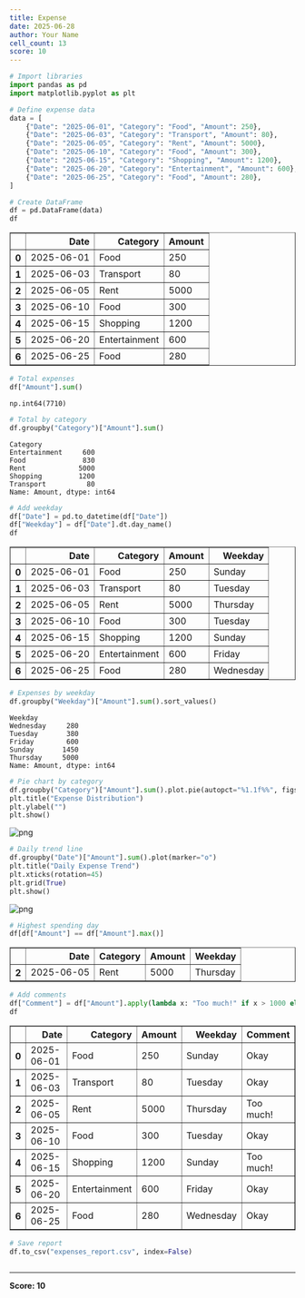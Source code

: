 ```yaml
---
title: Expense
date: 2025-06-28
author: Your Name
cell_count: 13
score: 10
---
```


```python
# Import libraries
import pandas as pd
import matplotlib.pyplot as plt

```


```python
# Define expense data
data = [
    {"Date": "2025-06-01", "Category": "Food", "Amount": 250},
    {"Date": "2025-06-03", "Category": "Transport", "Amount": 80},
    {"Date": "2025-06-05", "Category": "Rent", "Amount": 5000},
    {"Date": "2025-06-10", "Category": "Food", "Amount": 300},
    {"Date": "2025-06-15", "Category": "Shopping", "Amount": 1200},
    {"Date": "2025-06-20", "Category": "Entertainment", "Amount": 600},
    {"Date": "2025-06-25", "Category": "Food", "Amount": 280},
]

```


```python
# Create DataFrame
df = pd.DataFrame(data)
df

```




<div>
<style scoped>
    .dataframe tbody tr th:only-of-type {
        vertical-align: middle;
    }

    .dataframe tbody tr th {
        vertical-align: top;
    }

    .dataframe thead th {
        text-align: right;
    }
</style>
<table border="1" class="dataframe">
  <thead>
    <tr style="text-align: right;">
      <th></th>
      <th>Date</th>
      <th>Category</th>
      <th>Amount</th>
    </tr>
  </thead>
  <tbody>
    <tr>
      <th>0</th>
      <td>2025-06-01</td>
      <td>Food</td>
      <td>250</td>
    </tr>
    <tr>
      <th>1</th>
      <td>2025-06-03</td>
      <td>Transport</td>
      <td>80</td>
    </tr>
    <tr>
      <th>2</th>
      <td>2025-06-05</td>
      <td>Rent</td>
      <td>5000</td>
    </tr>
    <tr>
      <th>3</th>
      <td>2025-06-10</td>
      <td>Food</td>
      <td>300</td>
    </tr>
    <tr>
      <th>4</th>
      <td>2025-06-15</td>
      <td>Shopping</td>
      <td>1200</td>
    </tr>
    <tr>
      <th>5</th>
      <td>2025-06-20</td>
      <td>Entertainment</td>
      <td>600</td>
    </tr>
    <tr>
      <th>6</th>
      <td>2025-06-25</td>
      <td>Food</td>
      <td>280</td>
    </tr>
  </tbody>
</table>
</div>




```python
# Total expenses
df["Amount"].sum()

```




    np.int64(7710)




```python
# Total by category
df.groupby("Category")["Amount"].sum()

```




    Category
    Entertainment     600
    Food              830
    Rent             5000
    Shopping         1200
    Transport          80
    Name: Amount, dtype: int64




```python
# Add weekday
df["Date"] = pd.to_datetime(df["Date"])
df["Weekday"] = df["Date"].dt.day_name()
df

```




<div>
<style scoped>
    .dataframe tbody tr th:only-of-type {
        vertical-align: middle;
    }

    .dataframe tbody tr th {
        vertical-align: top;
    }

    .dataframe thead th {
        text-align: right;
    }
</style>
<table border="1" class="dataframe">
  <thead>
    <tr style="text-align: right;">
      <th></th>
      <th>Date</th>
      <th>Category</th>
      <th>Amount</th>
      <th>Weekday</th>
    </tr>
  </thead>
  <tbody>
    <tr>
      <th>0</th>
      <td>2025-06-01</td>
      <td>Food</td>
      <td>250</td>
      <td>Sunday</td>
    </tr>
    <tr>
      <th>1</th>
      <td>2025-06-03</td>
      <td>Transport</td>
      <td>80</td>
      <td>Tuesday</td>
    </tr>
    <tr>
      <th>2</th>
      <td>2025-06-05</td>
      <td>Rent</td>
      <td>5000</td>
      <td>Thursday</td>
    </tr>
    <tr>
      <th>3</th>
      <td>2025-06-10</td>
      <td>Food</td>
      <td>300</td>
      <td>Tuesday</td>
    </tr>
    <tr>
      <th>4</th>
      <td>2025-06-15</td>
      <td>Shopping</td>
      <td>1200</td>
      <td>Sunday</td>
    </tr>
    <tr>
      <th>5</th>
      <td>2025-06-20</td>
      <td>Entertainment</td>
      <td>600</td>
      <td>Friday</td>
    </tr>
    <tr>
      <th>6</th>
      <td>2025-06-25</td>
      <td>Food</td>
      <td>280</td>
      <td>Wednesday</td>
    </tr>
  </tbody>
</table>
</div>




```python
# Expenses by weekday
df.groupby("Weekday")["Amount"].sum().sort_values()

```




    Weekday
    Wednesday     280
    Tuesday       380
    Friday        600
    Sunday       1450
    Thursday     5000
    Name: Amount, dtype: int64




```python
# Pie chart by category
df.groupby("Category")["Amount"].sum().plot.pie(autopct="%1.1f%%", figsize=(6,6))
plt.title("Expense Distribution")
plt.ylabel("")
plt.show()

```


    
![png](/pynotes/images/expense_7_0.png)
    



```python
# Daily trend line
df.groupby("Date")["Amount"].sum().plot(marker="o")
plt.title("Daily Expense Trend")
plt.xticks(rotation=45)
plt.grid(True)
plt.show()

```


    
![png](/pynotes/images/expense_8_0.png)
    



```python
# Highest spending day
df[df["Amount"] == df["Amount"].max()]

```




<div>
<style scoped>
    .dataframe tbody tr th:only-of-type {
        vertical-align: middle;
    }

    .dataframe tbody tr th {
        vertical-align: top;
    }

    .dataframe thead th {
        text-align: right;
    }
</style>
<table border="1" class="dataframe">
  <thead>
    <tr style="text-align: right;">
      <th></th>
      <th>Date</th>
      <th>Category</th>
      <th>Amount</th>
      <th>Weekday</th>
    </tr>
  </thead>
  <tbody>
    <tr>
      <th>2</th>
      <td>2025-06-05</td>
      <td>Rent</td>
      <td>5000</td>
      <td>Thursday</td>
    </tr>
  </tbody>
</table>
</div>




```python
# Add comments
df["Comment"] = df["Amount"].apply(lambda x: "Too much!" if x > 1000 else "Okay")
df

```




<div>
<style scoped>
    .dataframe tbody tr th:only-of-type {
        vertical-align: middle;
    }

    .dataframe tbody tr th {
        vertical-align: top;
    }

    .dataframe thead th {
        text-align: right;
    }
</style>
<table border="1" class="dataframe">
  <thead>
    <tr style="text-align: right;">
      <th></th>
      <th>Date</th>
      <th>Category</th>
      <th>Amount</th>
      <th>Weekday</th>
      <th>Comment</th>
    </tr>
  </thead>
  <tbody>
    <tr>
      <th>0</th>
      <td>2025-06-01</td>
      <td>Food</td>
      <td>250</td>
      <td>Sunday</td>
      <td>Okay</td>
    </tr>
    <tr>
      <th>1</th>
      <td>2025-06-03</td>
      <td>Transport</td>
      <td>80</td>
      <td>Tuesday</td>
      <td>Okay</td>
    </tr>
    <tr>
      <th>2</th>
      <td>2025-06-05</td>
      <td>Rent</td>
      <td>5000</td>
      <td>Thursday</td>
      <td>Too much!</td>
    </tr>
    <tr>
      <th>3</th>
      <td>2025-06-10</td>
      <td>Food</td>
      <td>300</td>
      <td>Tuesday</td>
      <td>Okay</td>
    </tr>
    <tr>
      <th>4</th>
      <td>2025-06-15</td>
      <td>Shopping</td>
      <td>1200</td>
      <td>Sunday</td>
      <td>Too much!</td>
    </tr>
    <tr>
      <th>5</th>
      <td>2025-06-20</td>
      <td>Entertainment</td>
      <td>600</td>
      <td>Friday</td>
      <td>Okay</td>
    </tr>
    <tr>
      <th>6</th>
      <td>2025-06-25</td>
      <td>Food</td>
      <td>280</td>
      <td>Wednesday</td>
      <td>Okay</td>
    </tr>
  </tbody>
</table>
</div>




```python
# Save report
df.to_csv("expenses_report.csv", index=False)

```


```python

```


---
**Score: 10**